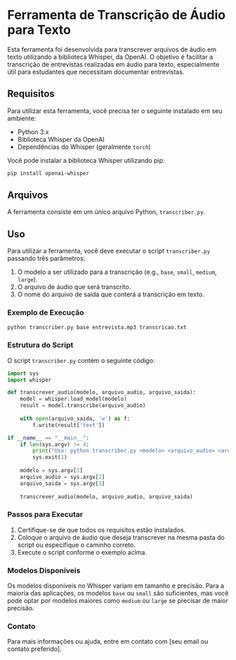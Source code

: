 
# Ferramenta de Transcrição de Áudio para Texto

Esta ferramenta foi desenvolvida para transcrever arquivos de áudio em texto utilizando a biblioteca Whisper, da OpenAI. O objetivo é facilitar a transcrição de entrevistas realizadas em áudio para texto, especialmente útil para estudantes que necessitam documentar entrevistas.

## Requisitos

Para utilizar esta ferramenta, você precisa ter o seguinte instalado em seu ambiente:

- Python 3.x
- Biblioteca Whisper da OpenAI
- Dependências do Whisper (geralmente `torch`)

Você pode instalar a biblioteca Whisper utilizando pip:

```bash
pip install openai-whisper
```

## Arquivos

A ferramenta consiste em um único arquivo Python, `transcriber.py`.

## Uso

Para utilizar a ferramenta, você deve executar o script `transcriber.py` passando três parâmetros:
1. O modelo a ser utilizado para a transcrição (e.g., `base`, `small`, `medium`, `large`).
2. O arquivo de áudio que será transcrito.
3. O nome do arquivo de saída que conterá a transcrição em texto.

### Exemplo de Execução

```bash
python transcriber.py base entrevista.mp3 transcricao.txt
```

### Estrutura do Script

O script `transcriber.py` contém o seguinte código:

```python
import sys
import whisper

def transcrever_audio(modelo, arquivo_audio, arquivo_saida):
    model = whisper.load_model(modelo)
    result = model.transcribe(arquivo_audio)
    
    with open(arquivo_saida, 'w') as f:
        f.write(result['text'])

if __name__ == "__main__":
    if len(sys.argv) != 4:
        print("Uso: python transcriber.py <modelo> <arquivo_audio> <arquivo_saida>")
        sys.exit(1)
    
    modelo = sys.argv[1]
    arquivo_audio = sys.argv[2]
    arquivo_saida = sys.argv[3]
    
    transcrever_audio(modelo, arquivo_audio, arquivo_saida)
```

### Passos para Executar

1. Certifique-se de que todos os requisitos estão instalados.
2. Coloque o arquivo de áudio que deseja transcrever na mesma pasta do script ou especifique o caminho correto.
3. Execute o script conforme o exemplo acima.

### Modelos Disponíveis

Os modelos disponíveis no Whisper variam em tamanho e precisão. Para a maioria das aplicações, os modelos `base` ou `small` são suficientes, mas você pode optar por modelos maiores como `medium` ou `large` se precisar de maior precisão.

### Contato

Para mais informações ou ajuda, entre em contato com [seu email ou contato preferido].
